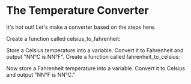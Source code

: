 # The Temperature Converter
It's hot out! Let's make a converter based on the steps here.

Create a function called celsius_to_fahrenheit:

Store a Celsius temperature into a variable.
Convert it to Fahrenheit and output "NN°C is NN°F".
Create a function called fahrenheit_to_celsius:

Now store a Fahrenheit temperature into a variable.
Convert it to Celsius and output "NN°F is NN°C."